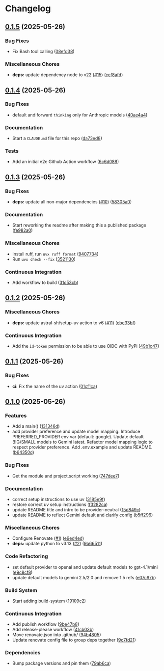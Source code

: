 # Changelog

## [0.1.5](https://github.com/dbirks/claude-code-proxy/compare/v0.1.4...v0.1.5) (2025-05-26)


### Bug Fixes

* Fix Bash tool calling ([08efd38](https://github.com/dbirks/claude-code-proxy/commit/08efd38d75aebe7bef410b258c49fa62a40ae4ab))


### Miscellaneous Chores

* **deps:** update dependency node to v22 ([#15](https://github.com/dbirks/claude-code-proxy/issues/15)) ([ccf8afd](https://github.com/dbirks/claude-code-proxy/commit/ccf8afd19ad75846b5dee71f05e9d775aba9f212))

## [0.1.4](https://github.com/dbirks/claude-code-proxy/compare/v0.1.3...v0.1.4) (2025-05-26)


### Bug Fixes

* default and forward `thinking` only for Anthropic models ([40ae4a4](https://github.com/dbirks/claude-code-proxy/commit/40ae4a4ca7c74038a44c417f1a5ae7419ae45561))


### Documentation

* Start a `CLAUDE.md` file for this repo ([da73ed8](https://github.com/dbirks/claude-code-proxy/commit/da73ed828c89d85666a6a28ee03a76c571dd7682))


### Tests

* Add an initial e2e Github Action workflow ([6c6d088](https://github.com/dbirks/claude-code-proxy/commit/6c6d088b14c2f1744c2f891c0c819b2a8018ad28))

## [0.1.3](https://github.com/dbirks/claude-code-proxy/compare/v0.1.2...v0.1.3) (2025-05-26)


### Bug Fixes

* **deps:** update all non-major dependencies ([#10](https://github.com/dbirks/claude-code-proxy/issues/10)) ([58305a0](https://github.com/dbirks/claude-code-proxy/commit/58305a0fd7c8a07948ff7cf8c0bb7dc35c507b95))


### Documentation

* Start reworking the readme after making this a published package ([fe982a0](https://github.com/dbirks/claude-code-proxy/commit/fe982a00c8daba2d775e9a42c3be6b1e96ea64a1))


### Miscellaneous Chores

* Install ruff, run `uvx ruff format` ([9407734](https://github.com/dbirks/claude-code-proxy/commit/94077346f57e94dba6f516b202f23c1f0125ac24))
* Run `uvx check --fix` ([3521130](https://github.com/dbirks/claude-code-proxy/commit/3521130f195507c7f3fb08fddeaec2966f177b12))


### Continuous Integration

* Add workflow to build ([31c53cb](https://github.com/dbirks/claude-code-proxy/commit/31c53cb1f42529362c5fc8baa1557849eabcc9f1))

## [0.1.2](https://github.com/dbirks/claude-code-proxy/compare/v0.1.1...v0.1.2) (2025-05-26)


### Miscellaneous Chores

* **deps:** update astral-sh/setup-uv action to v6 ([#11](https://github.com/dbirks/claude-code-proxy/issues/11)) ([ebc33bf](https://github.com/dbirks/claude-code-proxy/commit/ebc33bfb2d47a6042d4654ca6b93498b244abd78))


### Continuous Integration

* Add the `id-token` permission to be able to use OIDC with PyPi ([49b1c47](https://github.com/dbirks/claude-code-proxy/commit/49b1c4709532534bdad7e92d03bd2a71deddb6c7))

## [0.1.1](https://github.com/dbirks/claude-code-proxy/compare/v0.1.0...v0.1.1) (2025-05-26)


### Bug Fixes

* **ci:** Fix the name of the uv action ([01cf1ca](https://github.com/dbirks/claude-code-proxy/commit/01cf1cadbd56777f10f8dbaeed479fd4089de2ac))

## [0.1.0](https://github.com/dbirks/claude-code-proxy/compare/v0.0.1...v0.1.0) (2025-05-26)


### Features

* Add a main() ([131346d](https://github.com/dbirks/claude-code-proxy/commit/131346de63e9914e716f93c65fb78190ef228de2))
* add provider preference and update model mapping. Introduce PREFERRED_PROVIDER env var (default: google). Update default BIG/SMALL models to Gemini latest. Refactor model mapping logic to respect provider preference. Add .env.example and update README. ([b64350d](https://github.com/dbirks/claude-code-proxy/commit/b64350df69206a5b8b998e64090db222364e726a))


### Bug Fixes

* Get the module and project.script working ([747dee7](https://github.com/dbirks/claude-code-proxy/commit/747dee7f44b988f4d3ded098ca939ef136f0767c))


### Documentation

* correct setup instructions to use uv ([3185e9f](https://github.com/dbirks/claude-code-proxy/commit/3185e9f6a7240c76806e9d7c96b2d14de0df9321))
* restore correct uv setup instructions ([f3282ca](https://github.com/dbirks/claude-code-proxy/commit/f3282ca21d72fbe9c0ae77bac48eb51d87d9b9d0))
* update README title and intro to be provider-neutral ([15d849c](https://github.com/dbirks/claude-code-proxy/commit/15d849cc0303a6dc66243df10eeef110bb961ae4))
* update README to reflect Gemini default and clarify config ([b5ff296](https://github.com/dbirks/claude-code-proxy/commit/b5ff29669fa331d68fb139b9c85ca36975fa1961))


### Miscellaneous Chores

* Configure Renovate ([#1](https://github.com/dbirks/claude-code-proxy/issues/1)) ([e9ed4ed](https://github.com/dbirks/claude-code-proxy/commit/e9ed4edecbccd130b9b1d6e61faf8070d0d35362))
* **deps:** update python to v3.13 ([#2](https://github.com/dbirks/claude-code-proxy/issues/2)) ([9b66511](https://github.com/dbirks/claude-code-proxy/commit/9b665111674ff74840e97f6537bff0fc8559444c))


### Code Refactoring

* set default provider to openai and update default models to gpt-4.1/mini ([e9c8cf8](https://github.com/dbirks/claude-code-proxy/commit/e9c8cf8de6e8f11cf54dd677634e9796e040f2fd))
* update default models to gemini 2.5/2.0 and remove 1.5 refs ([e07c97b](https://github.com/dbirks/claude-code-proxy/commit/e07c97b7a2cbe36d64b7fc10c763e26d7f628caf))


### Build System

* Start adding build-system ([19109c2](https://github.com/dbirks/claude-code-proxy/commit/19109c21ff68dd97286f17e2ae425374ddef901a))


### Continuous Integration

* Add publish workflow ([9be47b8](https://github.com/dbirks/claude-code-proxy/commit/9be47b8a7582e6d5c61d8c9c66af5574f1aae67d))
* Add release-please workflow ([41cb03b](https://github.com/dbirks/claude-code-proxy/commit/41cb03befb0d920101b1a24e87e39950df5fbc2c))
* Move renovate.json into .github/ ([94b4805](https://github.com/dbirks/claude-code-proxy/commit/94b48053210fe2c1851671e066c4976687410938))
* Update renovate config file to group deps together ([9c7fd21](https://github.com/dbirks/claude-code-proxy/commit/9c7fd219ae1b993b941228a5286cd2a4cdd53977))


### Dependencies

* Bump package versions and pin them ([79ab6ca](https://github.com/dbirks/claude-code-proxy/commit/79ab6caa1cb3f6eeea000e30d1af0a9e8f197d80))
